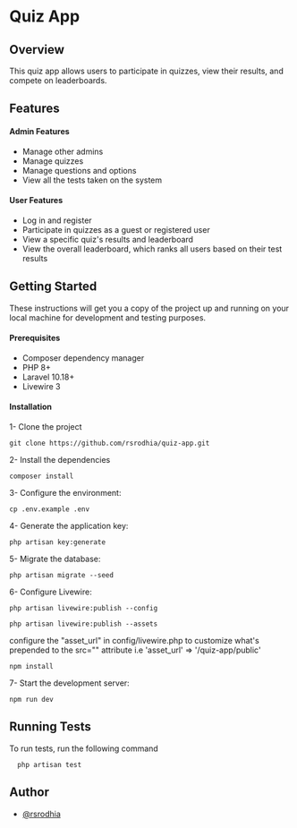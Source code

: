 # Quiz App

## Overview

This quiz app allows users to participate in quizzes, view their results, and compete on leaderboards.

## Features

#### Admin Features

-   Manage other admins
-   Manage quizzes
-   Manage questions and options
-   View all the tests taken on the system

#### User Features

-   Log in and register
-   Participate in quizzes as a guest or registered user
-   View a specific quiz's results and leaderboard
-   View the overall leaderboard, which ranks all users based on their test results

## Getting Started

These instructions will get you a copy of the project up and running on your local machine for development and testing purposes.

#### Prerequisites

-   Composer dependency manager
-   PHP 8+
-   Laravel 10.18+
-   Livewire 3

#### Installation

1- Clone the project

```
git clone https://github.com/rsrodhia/quiz-app.git
```

2- Install the dependencies

```
composer install
```

3- Configure the environment:

```
cp .env.example .env
```

4- Generate the application key:

```
php artisan key:generate
```

5- Migrate the database:

```
php artisan migrate --seed
```

6- Configure Livewire:

```
php artisan livewire:publish --config
```
```
php artisan livewire:publish --assets
```
configure the "asset_url" in config/livewire.php to customize what's prepended to the src="" attribute
i.e 'asset_url' => '/quiz-app/public'
```
npm install
```

7- Start the development server:

```
npm run dev
```

## Running Tests

To run tests, run the following command

```
  php artisan test
```

## Author

-   [@rsrodhia](https://www.github.com/rsrodhia)
